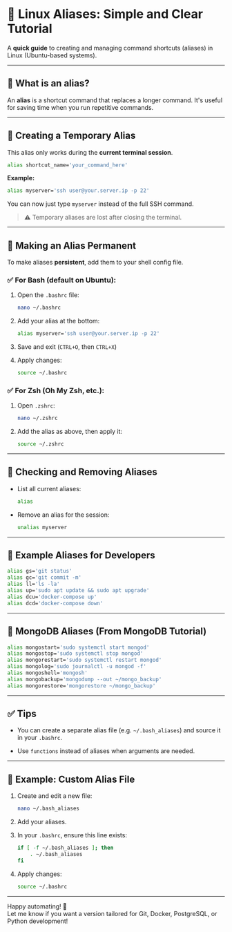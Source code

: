 


# 🧰 Linux Aliases: Simple and Clear Tutorial

A **quick guide** to creating and managing command shortcuts (aliases) in Linux (Ubuntu-based systems).

---

## 🔹 What is an alias?

An **alias** is a shortcut command that replaces a longer command. It's useful for saving time when you run repetitive commands.

---

## 🔹 Creating a Temporary Alias

This alias only works during the **current terminal session**.

```bash
alias shortcut_name='your_command_here'
````

**Example:**

```bash
alias myserver='ssh user@your.server.ip -p 22'
```

You can now just type `myserver` instead of the full SSH command.

> ⚠️ Temporary aliases are lost after closing the terminal.

---

## 🔹 Making an Alias Permanent

To make aliases **persistent**, add them to your shell config file.

### ✅ For Bash (default on Ubuntu):

1. Open the `.bashrc` file:
    
    ```bash
    nano ~/.bashrc
    ```
    
2. Add your alias at the bottom:
    
    ```bash
    alias myserver='ssh user@your.server.ip -p 22'
    ```
    
3. Save and exit (`CTRL+O`, then `CTRL+X`)
    
4. Apply changes:
    
    ```bash
    source ~/.bashrc
    ```
    

### ✅ For Zsh (Oh My Zsh, etc.):

1. Open `.zshrc`:
    
    ```bash
    nano ~/.zshrc
    ```
    
2. Add the alias as above, then apply it:
    
    ```bash
    source ~/.zshrc
    ```
    

---

## 🔹 Checking and Removing Aliases

- List all current aliases:
    
    ```bash
    alias
    ```
    
- Remove an alias for the session:
    
    ```bash
    unalias myserver
    ```
    

---

## 🔹 Example Aliases for Developers

```bash
alias gs='git status'
alias gc='git commit -m'
alias ll='ls -la'
alias up='sudo apt update && sudo apt upgrade'
alias dcu='docker-compose up'
alias dcd='docker-compose down'
```

---

## 🔹 MongoDB Aliases (From MongoDB Tutorial)

```bash
alias mongostart='sudo systemctl start mongod'
alias mongostop='sudo systemctl stop mongod'
alias mongorestart='sudo systemctl restart mongod'
alias mongolog='sudo journalctl -u mongod -f'
alias mongoshell='mongosh'
alias mongobackup='mongodump --out ~/mongo_backup'
alias mongorestore='mongorestore ~/mongo_backup'
```

---

## ✅ Tips

- You can create a separate alias file (e.g. `~/.bash_aliases`) and source it in your `.bashrc`.
    
- Use `functions` instead of aliases when arguments are needed.
    

---

## 📝 Example: Custom Alias File

1. Create and edit a new file:
    
    ```bash
    nano ~/.bash_aliases
    ```
    
2. Add your aliases.
    
3. In your `.bashrc`, ensure this line exists:
    
    ```bash
    if [ -f ~/.bash_aliases ]; then
        . ~/.bash_aliases
    fi
    ```
    
4. Apply changes:
    
    ```bash
    source ~/.bashrc
    ```
    

---

Happy automating! 🚀  
Let me know if you want a version tailored for Git, Docker, PostgreSQL, or Python development!
